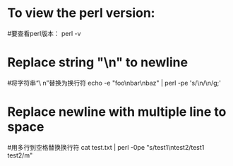 # To view the perl version:
#要查看perl版本：
perl -v

# Replace string "\n" to newline
#将字符串“\ n”替换为换行符
echo -e "foo\nbar\nbaz" | perl -pe 's/\n/\\n/g;'

# Replace newline with multiple line to space
#用多行到空格替换换行符
cat test.txt | perl -0pe "s/test1\ntest2/test1 test2/m"
